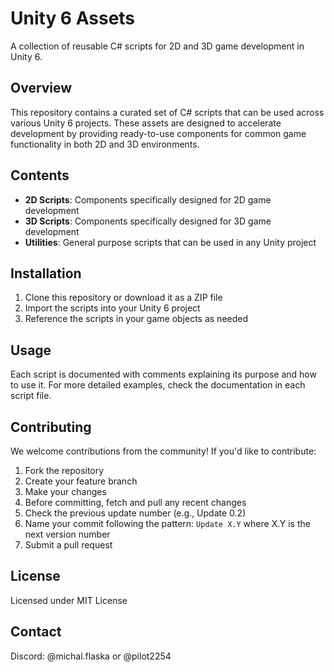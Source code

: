 # Unity 6 Assets

A collection of reusable C# scripts for 2D and 3D game development in Unity 6.

## Overview

This repository contains a curated set of C# scripts that can be used across various Unity 6 projects. These assets are designed to accelerate development by providing ready-to-use components for common game functionality in both 2D and 3D environments.

## Contents

- **2D Scripts**: Components specifically designed for 2D game development
- **3D Scripts**: Components specifically designed for 3D game development
- **Utilities**: General purpose scripts that can be used in any Unity project

## Installation

1. Clone this repository or download it as a ZIP file
2. Import the scripts into your Unity 6 project
3. Reference the scripts in your game objects as needed

## Usage

Each script is documented with comments explaining its purpose and how to use it. For more detailed examples, check the documentation in each script file.

## Contributing

We welcome contributions from the community! If you'd like to contribute:

1. Fork the repository
2. Create your feature branch
3. Make your changes
4. Before committing, fetch and pull any recent changes
5. Check the previous update number (e.g., Update 0.2)
6. Name your commit following the pattern: `Update X.Y` where X.Y is the next version number
7. Submit a pull request

## License

Licensed under MIT License

## Contact

Discord: @michal.flaska or @pilot2254
